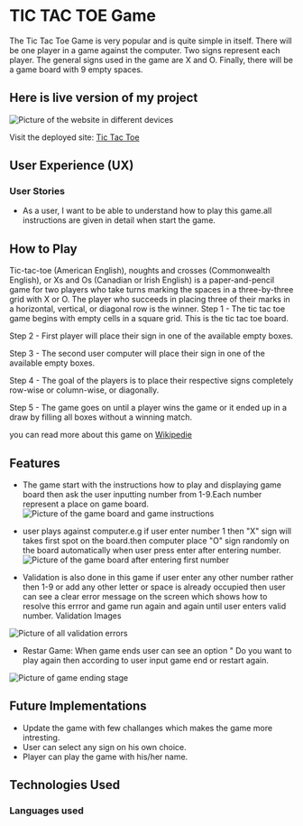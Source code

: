 # TIC TAC TOE Game

The Tic Tac Toe Game is very popular and is quite simple in itself.
There will be one player in a game against the computer. Two signs represent each player. The general signs used in the game are X and O. Finally, there will be a  game board with 9 empty spaces.
## Here is live version of my project
![Picture of the website in different devices](assets/images/responsive.img.png)

Visit the deployed site: [Tic Tac Toe](https://shazi-dani.github.io/)
## User Experience (UX)

### User Stories

* As a user, I want to be able to understand how to play this game.all instructions are given in detail when start the game.

## How to Play

Tic-tac-toe (American English), noughts and crosses (Commonwealth English), or Xs and Os (Canadian or Irish English) is a paper-and-pencil game for two players who take turns marking the spaces in a three-by-three grid with X or O. The player who succeeds in placing three of their marks in a horizontal, vertical, or diagonal row is the winner. 
Step 1 - The tic tac toe game begins with empty cells in a square grid. This is the tic tac toe board.

Step 2 - First player will place their sign in one of the available empty boxes.

Step 3 - The second user computer will place their sign in one of the available empty boxes.

Step 4 - The goal of the players is to place their respective signs completely row-wise or column-wise, or diagonally.

Step 5 - The game goes on until a player wins the game or it ended up in a draw by filling all boxes without a winning match.

you can read more about this game on  [Wikipedie](https://en.wikipedia.org/wiki/Tic-tac-toe)

## Features
* The game start with the instructions how to play and displaying game board then ask the user inputting number from 1-9.Each number represent a place on game board.
![Picture of the game board and game instructions](assets/images/)

* user plays against computer.e.g
if user enter number 1 then "X" sign will takes first spot on the board.then computer place "O" sign randomly on the board automatically when user press enter after entering number.
![Picture of the game board after entering first number](assets/images/)


* Validation is also done in this game if user enter any other number rather then 1-9 or add any other letter or space is already occupied then user can see a clear error message on the screen which shows how to resolve this errror and game run again and again until user enters valid number.
Validation Images

![Picture of all validation errors](assets/images/responsive.img.png)

* Restar Game: When game ends user can see an option " Do you want to play again then according to user input game end or restart again.

![Picture of game ending stage](assets/images/responsive.img.png)


## Future Implementations

* Update the game with few challanges which makes the game more intresting.
* User can select any sign on his own choice.
* Player can play the game with his/her name.

## Technologies Used

### Languages used



